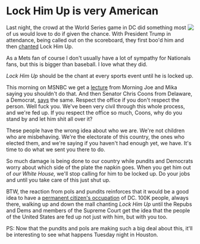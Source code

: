 # Lock Him Up is very American
<img src="http://scripting.com/images/2017/09/26/colin.png" border="0" align="right">Last night, the crowd at the World Series game in DC did something most of us would love to do if given the chance. With President Trump in attendance, being called out on the scoreboard, they first boo'd him and then <a href="https://duckduckgo.com/?q=world+series+game+5+lock+him+up+2019&t=h_&ia=news&iar=news">chanted</a> Lock Him Up. 

As a Mets fan of course I don't usually have a lot of sympathy for Nationals fans, but this is bigger than baseball. I love what they did.  

<i>Lock Him Up</i> should be the chant at every sports event until he is locked up.

This morning on MSNBC we get a <a href="https://www.msnbc.com/morning-joe/watch/joe-lock-him-up-chants-are-un-american-72161349993">lecture</a> from Morning Joe and Mika saying you shouldn't do that. And then Senator Chris Coons from Delaware, a Democrat, <a href="https://thehill.com/homenews/senate/467698-democratic-senator-criticizes-crowd-booing-trump-the-office-of-the-president">says</a> the same. Respect the office if you don't respect the person. Well fuck you. We've been very civil through this whole process, and we're fed up. If you respect the office so much, Coons, why do you stand by and let him shit all over it?

These people have the wrong idea about who we are. We're not children who are misbehaving. We're the electorate of this country, the ones who elected them, and we're saying if you haven't had enough yet, we have. It's time to do what we sent you there to do.  

So much damage is being done to our country while pundits and Democrats worry about which side of the plate the napkin goes. When you get him out of <i>our White House, </i>we'll stop calling for him to be locked up. Do your jobs and until you take care of this just shut up. 

BTW, the reaction from pols and pundits reinforces that it would be a good idea to have a <a href="http://scripting.com/2019/10/21/140215.html">permanent citizen's occupation</a> of DC. 100K people, always there, walking up and down the mall chanting <i>Lock Him Up</i> until the Repubs and Dems and members of the Supreme Court get the idea that the people of the United States are fed up not just with him, but with you too. 

PS: Now that the pundits and pols are making such a big deal about this, it'll be interesting to see what happens Tuesday night in Houston. 

